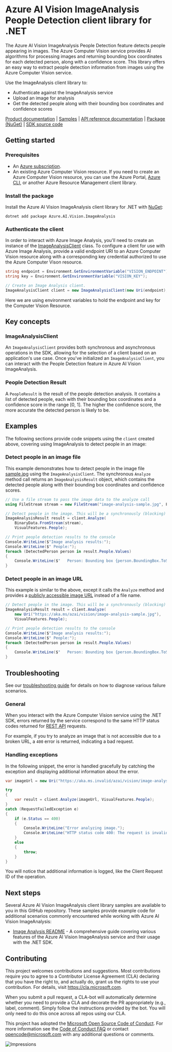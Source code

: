 # Azure AI Vision ImageAnalysis People Detection client library for .NET

The Azure AI Vision ImageAnalysis People Detection feature detects people appearing in images. The Azure Computer Vision service provides AI algorithms for processing images and returning bounding box coordinates for each detected person, along with a confidence score. This library offers an easy way to extract people detection information from images using the Azure Computer Vision service.

Use the ImageAnalysis client library to:

- Authenticate against the ImageAnalysis service
- Upload an image for analysis
- Get the detected people along with their bounding box coordinates and confidence scores

[Product documentation][image_analysis_overview] | [Samples](https://github.com/Azure/azure-sdk-for-net/blob/rhurey/ia_initial/sdk/vision/Azure.AI.Vision.ImageAnalysis/samples) | [API reference documentation](https://docs.microsoft.com/dotnet/api/azure.ai.vision.imageanalysis) | [Package (NuGet)](https://www.nuget.org/packages/Azure.AI.Vision.ImageAnalysis/) | [SDK source code](https://github.com/Azure/azure-sdk-for-net/tree/main/sdk/vision/Azure.AI.Vision.ImageAnalysis)

## Getting started

### Prerequisites

* An [Azure subscription][azure_sub].
* An existing Azure Computer Vision resource. If you need to create an Azure Computer Vision resource, you can use the Azure Portal, [Azure CLI][azure_cli], or another Azure Resource Management client library.

### Install the package

Install the Azure AI Vision ImageAnalysis client library for .NET with [NuGet][nuget]:

```dotnetcli
dotnet add package Azure.AI.Vision.ImageAnalysis
```

### Authenticate the client

In order to interact with Azure Image Analysis, you'll need to create an instance of the [ImageAnalysisClient][imageanalysis_client_class]
class. To configure a client for use with Azure Image Analysis, provide a valid endpoint URI to an Azure Computer Vision resource
along with a corresponding key credential authorized to use the Azure Computer Vison resource.

```C# Snippet:ImageAnalysisAuth
string endpoint = Environment.GetEnvironmentVariable("VISION_ENDPOINT");
string key = Environment.GetEnvironmentVariable("VISION_KEY");

// Create an Image Analysis client.
ImageAnalysisClient client = new ImageAnalysisClient(new Uri(endpoint), new AzureKeyCredential(key));
```

Here we are using environment variables to hold the endpoint and key for the Computer Vision Resource.

## Key concepts

### ImageAnalysisClient

An `ImageAnalysisClient` provides both synchronous and asynchronous operations in the SDK, allowing for the selection of a client based on an application's use case. Once you've initialized an `ImageAnalysisClient`, you can interact with the People Detection feature in Azure AI Vision ImageAnalysis.

### People Detection Result

A `PeopleResult` is the result of the people detection analysis. It contains a list of detected people, each with their bounding box coordinates and a confidence score in the range [0, 1]. The higher the confidence score, the more accurate the detected person is likely to be.

## Examples

The following sections provide code snippets using the `client` created above, covering using ImageAnalysis to detect people in an image:

### Detect people in an image file

This example demonstrates how to detect people in the image file [sample.jpg](https://aka.ms/azai/vision/image-analysis-sample.jpg) using the `ImageAnalysisClient`. The synchronous `Analyze` method call returns an `ImageAnalysisResult` object, which contains the detected people along with their bounding box coordinates and confidence scores.

```C# Snippet:ImageAnalysisPeopleFromFile
// Use a file stream to pass the image data to the analyze call
using FileStream stream = new FileStream("image-analysis-sample.jpg", FileMode.Open);

// Detect people in the image. This will be a synchronously (blocking) call.
ImageAnalysisResult result = client.Analyze(
    BinaryData.FromStream(stream),
    VisualFeatures.People);

// Print people detection results to the console
Console.WriteLine($"Image analysis results:");
Console.WriteLine($" People:");
foreach (DetectedPerson person in result.People.Values)
{
    Console.WriteLine($"   Person: Bounding box {person.BoundingBox.ToString()}, Confidence {person.Confidence:F4}");
}
```

### Detect people in an image URL

This example is similar to the above, except it calls the `Analyze` method and provides a [publicly accessible image URL](https://aka.ms/azai/vision/image-analysis-sample.jpg) instead of a file name.

```C# Snippet:ImageAnalysisPeopleFromUrl
// Detect people in the image. This will be a synchronously (blocking) call.
ImageAnalysisResult result = client.Analyze(
    new Uri("https://aka.ms/azai/vision/image-analysis-sample.jpg"),
    VisualFeatures.People);

// Print people detection results to the console
Console.WriteLine($"Image analysis results:");
Console.WriteLine($" People:");
foreach (DetectedPerson person in result.People.Values)
{
    Console.WriteLine($"   Person: Bounding box {person.BoundingBox.ToString()}, Confidence {person.Confidence:F4}");
}
```

## Troubleshooting

See our [troubleshooting guide](https://github.com/Azure/azure-sdk-for-net/blob/rhurey/ia_initial/sdk/vision/Azure.AI.Vision.ImageAnalysis/TROUBLESHOOTING.md) for details on how to diagnose various failure scenarios.

### General

When you interact with the Azure Computer Vision service using the .NET SDK, errors returned by the service correspond to the same HTTP status codes returned for [REST API][keyvault_rest] requests.

For example, if you try to analyze an image that is not accessible due to a broken URL, a `400` error is returned, indicating a bad request.

### Handling exceptions

In the following snippet, the error is handled gracefully by catching the exception and displaying additional information about the error.

```C# Snippet:ImageAnalysisPeopleException
var imageUrl = new Uri("https://aka.ms.invalid/azai/vision/image-analysis-sample.jpg");

try
{
    var result = client.Analyze(imageUrl, VisualFeatures.People);
}
catch (RequestFailedException e)
{
    if (e.Status == 400)
    {
        Console.WriteLine("Error analyzing image.");
        Console.WriteLine("HTTP status code 400: The request is invalid or malformed.");
    }
    else
    {
        throw;
    }
}
```

You will notice that additional information is logged, like the Client Request ID of the operation.

## Next steps

Several Azure AI Vision ImageAnalysis client library samples are available to you in this GitHub repository. These samples provide example code for additional scenarios commonly encountered while working with Azure AI Vision ImageAnalysis:

* [Image Analysis README][image_analysis_readme] - A comprehensive guide covering various features of the Azure AI Vision ImageAnalysis service and their usage with the .NET SDK.

## Contributing

This project welcomes contributions and suggestions. Most contributions require you to agree to a Contributor License Agreement (CLA) declaring that you have the right to, and actually do, grant us the rights to use your contribution. For details, visit https://cla.microsoft.com.

When you submit a pull request, a CLA-bot will automatically determine whether you need to provide a CLA and decorate the PR appropriately (e.g., label, comment). Simply follow the instructions provided by the bot. You will only need to do this once across all repos using our CLA.

This project has adopted the [Microsoft Open Source Code of Conduct](https://opensource.microsoft.com/codeofconduct/). For more information see the [Code of Conduct FAQ](https://opensource.microsoft.com/codeofconduct/faq/) or contact [opencode@microsoft.com](mailto:opencode@microsoft.com) with any additional questions or comments.

![Impressions](https://azure-sdk-impressions.azurewebsites.net/api/impressions/azure-sdk-for-net%2Fsdk%2Fvision%2FAzure.AI.Vision.ImageAnalysis%2FREADME.png)

<!-- LINKS -->
[image_analysis_overview]: https://learn.microsoft.com/azure/ai-services/computer-vision/overview-image-analysis?tabs=4-0
[image_analysis_concepts]: https://learn.microsoft.com/azure/ai-services/computer-vision/concept-tag-images-40
[azure_sub]: https://azure.microsoft.com/free/dotnet/
[azure_cli]: https://learn.microsoft.com/cli/azure
[DefaultAzureCredential]: https://github.com/Azure/azure-sdk-for-net/blob/rhurey/ia_initial/sdk/identity/Azure.Identity/README.md#defaultazurecredential
[azure_identity]: https://github.com/Azure/azure-sdk-for-net/tree/main/sdk/identity/Azure.Identity
[image_analysis_readme]: https://github.com/Azure/azure-sdk-for-net/blob/rhurey/ia_initial/sdk/vision/Azure.AI.Vision.ImageAnalysis/README.md
[imageanalysis_client_class]: https://github.com/Azure/azure-sdk-for-net/blob/rhurey/ia_initial/sdk/vision/Azure.AI.Vision.ImageAnalysis/src/Generated/ImageAnalysisClient.cs
[nuget]: https://www.nuget.org/
[keyvault_rest]: https://learn.microsoft.com/rest/api/keyvault/
